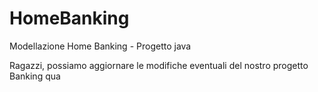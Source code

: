 # HomeBanking

Modellazione Home Banking - Progetto java

Ragazzi, possiamo aggiornare le modifiche eventuali del nostro progetto Banking qua
